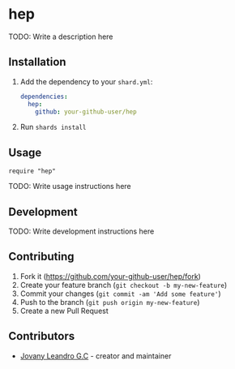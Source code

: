 # hep

TODO: Write a description here

## Installation

1. Add the dependency to your `shard.yml`:

   ```yaml
   dependencies:
     hep:
       github: your-github-user/hep
   ```

2. Run `shards install`

## Usage

```crystal
require "hep"
```

TODO: Write usage instructions here

## Development

TODO: Write development instructions here

## Contributing

1. Fork it (<https://github.com/your-github-user/hep/fork>)
2. Create your feature branch (`git checkout -b my-new-feature`)
3. Commit your changes (`git commit -am 'Add some feature'`)
4. Push to the branch (`git push origin my-new-feature`)
5. Create a new Pull Request

## Contributors

- [Jovany Leandro G.C](https://github.com/your-github-user) - creator and maintainer
